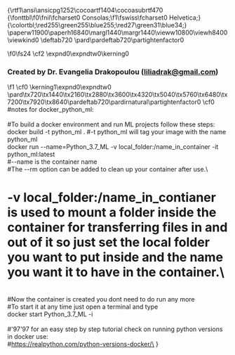 {\rtf1\ansi\ansicpg1252\cocoartf1404\cocoasubrtf470
{\fonttbl\f0\fnil\fcharset0 Consolas;\f1\fswiss\fcharset0 Helvetica;}
{\colortbl;\red255\green255\blue255;\red27\green31\blue34;}
\paperw11900\paperh16840\margl1440\margr1440\vieww10800\viewh8400\viewkind0
\deftab720
\pard\pardeftab720\partightenfactor0

\f0\fs24 \cf2 \expnd0\expndtw0\kerning0
### Created by Dr. Evangelia Drakopoulou (liliadrak@gmail.com)
\f1 \cf0 \kerning1\expnd0\expndtw0 \
\pard\tx720\tx1440\tx2160\tx2880\tx3600\tx4320\tx5040\tx5760\tx6480\tx7200\tx7920\tx8640\pardeftab720\pardirnatural\partightenfactor0
\cf0 \
#notes for docker_python_ml:\
   \
#To build a docker environment and run ML projects follow these steps:\
docker build -t python_ml . #-t python_ml will tag your image with the name python_ml\
docker run --name=Python_3.7_ML -v local_folder:/name_in_container -it python_ml:latest \
#--name is the container name\
#The --rm option can be added to clean up your container after use.\
# -v local_folder:/name_in_contianer is used to mount a folder inside the container for transferring files in and out of it so just set the local folder you want to put inside and the name you want it to have in the container.\
\
#Now the container is created you dont need to do run any more\
#To start it at any time just open a terminal and type \
docker start Python_3.7_ML -i\
\
#\'97\'97 for an easy step by step tutorial check on running python versions in docker use:\
#https://realpython.com/python-versions-docker/\
}
